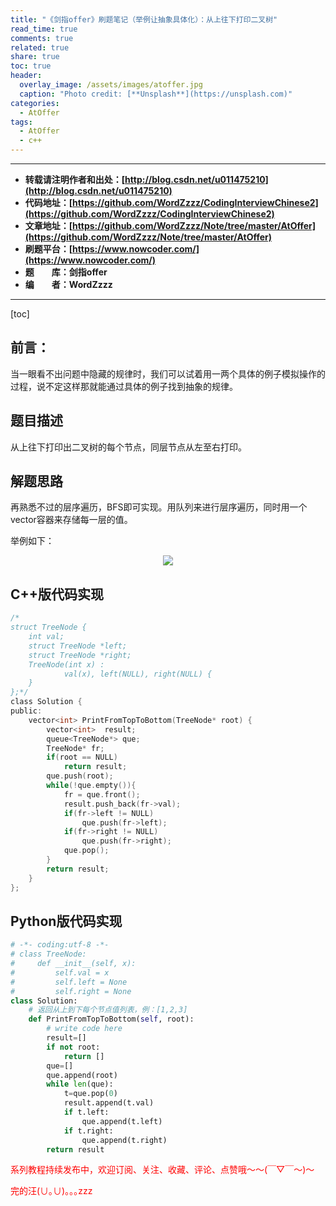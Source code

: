 ```yaml
---
title: "《剑指offer》刷题笔记（举例让抽象具体化）：从上往下打印二叉树"
read_time: true
comments: true
related: true
share: true
toc: true
header:
  overlay_image: /assets/images/atoffer.jpg
  caption: "Photo credit: [**Unsplash**](https://unsplash.com)"
categories:
  - AtOffer
tags:
  - AtOffer
  - c++
---
```


----------

- **转载请注明作者和出处：[http://blog.csdn.net/u011475210](http://blog.csdn.net/u011475210)**
- **代码地址：[https://github.com/WordZzzz/CodingInterviewChinese2](https://github.com/WordZzzz/CodingInterviewChinese2)**
- **文章地址：[https://github.com/WordZzzz/Note/tree/master/AtOffer](https://github.com/WordZzzz/Note/tree/master/AtOffer)**
- **刷题平台：[https://www.nowcoder.com/](https://www.nowcoder.com/)**
- **题&emsp;&emsp;库：剑指offer**
- **编&emsp;&emsp;者：WordZzzz**

----------

[toc]

## 前言：

当一眼看不出问题中隐藏的规律时，我们可以试着用一两个具体的例子模拟操作的过程，说不定这样那就能通过具体的例子找到抽象的规律。

## 题目描述

从上往下打印出二叉树的每个节点，同层节点从左至右打印。

## 解题思路

再熟悉不过的层序遍历，BFS即可实现。用队列来进行层序遍历，同时用一个vector容器来存储每一层的值。

举例如下：

<p></p>
<div align=center><img src="http://img.blog.csdn.net/20171104152007252?watermark/2/text/aHR0cDovL2Jsb2cuY3Nkbi5uZXQvdTAxMTQ3NTIxMA==/font/5a6L5L2T/fontsize/400/fill/I0JBQkFCMA==/dissolve/70/gravity/SouthEast"/></div>
<p></p>

## C++版代码实现

```c
/*
struct TreeNode {
	int val;
	struct TreeNode *left;
	struct TreeNode *right;
	TreeNode(int x) :
			val(x), left(NULL), right(NULL) {
	}
};*/
class Solution {
public:
    vector<int> PrintFromTopToBottom(TreeNode* root) {
        vector<int>  result;
        queue<TreeNode*> que;
        TreeNode* fr;
        if(root == NULL)
            return result;
        que.push(root);
        while(!que.empty()){
            fr = que.front();
            result.push_back(fr->val);
            if(fr->left != NULL)
                que.push(fr->left);
            if(fr->right != NULL)
                que.push(fr->right);
            que.pop();
        }
        return result;
    }
};
```

## Python版代码实现

```python
# -*- coding:utf-8 -*-
# class TreeNode:
#     def __init__(self, x):
#         self.val = x
#         self.left = None
#         self.right = None
class Solution:
    # 返回从上到下每个节点值列表，例：[1,2,3]
    def PrintFromTopToBottom(self, root):
        # write code here
        result=[]
        if not root:
            return []
        que=[]
        que.append(root)
        while len(que):
            t=que.pop(0)
            result.append(t.val)
            if t.left:
                que.append(t.left)
            if t.right:
                que.append(t.right)
        return result
```

<span style="color: red">系列教程持续发布中，欢迎订阅、关注、收藏、评论、点赞哦～～(￣▽￣～)～</span>

<span style="color: red">完的汪(∪｡∪)｡｡｡zzz</span>